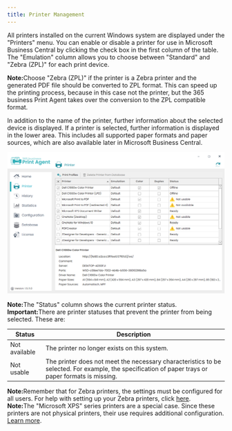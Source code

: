 ```yaml
---
title: Printer Management
---
```

All printers installed on the current Windows system are displayed under the "Printers" menu. You can enable or disable a printer for use in Microsoft Business Central by clicking the check box in the first column of the table.
The "Emulation" column allows you to choose between "Standard" and "Zebra (ZPL)" for each print device.

<div class="alert alert-info">
    <i class="fa-duotone fa-thin fa-lightbulb fa-lg" style="--fa-secondary-color: #00b7c3; --fa-primary-color: #111111;"></i> <strong>Note:</strong>Choose "Zebra (ZPL)" if the printer is a Zebra printer and the generated PDF file should be converted to ZPL format. This can speed up the printing process, because in this case not the printer, but the 365 business Print Agent takes over the conversion to the ZPL compatible format.
</div>

In addition to the name of the printer, further information about the selected device is displayed. If a printer is selected, further information is displayed in the lower area. This includes all supported paper formats and paper sources, which are also available later in Microsoft Business Central.

![Druckerverwaltung](/assets/images/365-business-print-agent/config-tool/Printer_en.PNG)  

<div class="alert alert-info">
    <i class="fa-duotone fa-thin fa-lightbulb fa-lg" style="--fa-secondary-color: #00b7c3; --fa-primary-color: #111111;"></i> <strong>Note:</strong>The "Status" column shows the current printer status.
</div>

<div class="alert alert-notice">
    <i class="fa-light fa-hand-point-up fa-lg" style="--fa-secondary-color: #FF0000; --fa-primary-color: #111111; --fa-secondary-opacity: 0.7"></i> <strong>Important:</strong>There are printer statuses that prevent the printer from being selected. These are:
<style>

table tr:nth-child(odd) td{
  background:none;
}

table tr:nth-child(even) td{
  background:none;
}
</style>
<table>
  <thead>
    <tr>
      <th>Status</th>
      <th>Description</th>
    </tr>
  </thead>
  <tbody>
    <tr>
      <td>Not available</td>
      <td>The printer no longer exists on this system.</td>
    </tr>
    <tr>
      <td colspan="2" style="height:0;padding:0"></td>
    </tr>
    <tr>
      <td>Not usable</td>
      <td>The printer does not meet the necessary characteristics to be selected. For example, the specification of paper trays or paper formats is missing.</td>
    </tr>
  </tbody>
</table>
</div>

<div class="alert alert-info">
    <i class="fa-duotone fa-thin fa-lightbulb fa-lg" style="--fa-secondary-color: #00b7c3; --fa-primary-color: #111111;"></i> <strong>Note:</strong>Remember that for Zebra printers, the settings must be configured for all users. For help with setting up your Zebra printers, click <a href="support/setup-zebra-default-settings.md">here</a>.
</div>

<div class="alert alert-info">
    <i class="fa-duotone fa-thin fa-lightbulb fa-lg" style="--fa-secondary-color: #00b7c3; --fa-primary-color: #111111;"></i> <strong>Note:</strong>The "Microsoft XPS" series printers are a special case. Since these printers are not physical printers, their use requires additional configuration. <a href="support/setup-xps-printer.md">Learn more</a>.
</div>